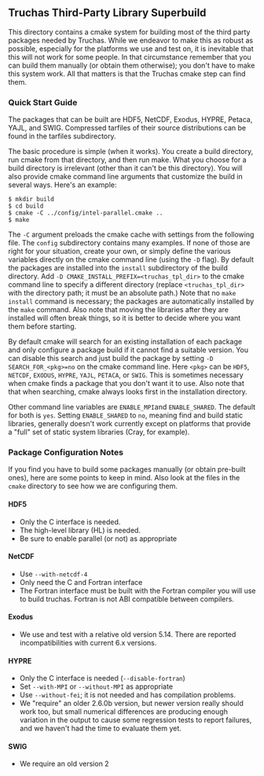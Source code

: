 Truchas Third-Party Library Superbuild
------------------------------------------------------------------------------
This directory contains a cmake system for building most of the third party
packages needed by Truchas.  While we endeavor to make this as robust as
possible, especially for the platforms we use and test on, it is inevitable
that this will not work for some people.  In that circumstance remember that
you can build them manually (or obtain them otherwise); you don't have to
make this system work.  All that matters is that the Truchas cmake step can
find them.

### Quick Start Guide
The packages that can be built are HDF5, NetCDF, Exodus, HYPRE, Petaca, YAJL,
and SWIG.  Compressed tarfiles of their source distributions can be found in
the tarfiles subdirectory.

The basic procedure is simple (when it works). You create a build directory,
run cmake from that directory, and then run make. What you choose for a build
directory is irrelevant (other than it can't be this directory).  You will
also provide cmake command line arguments that customize the build in several
ways.  Here's an example:

    $ mkdir build
    $ cd build
    $ cmake -C ../config/intel-parallel.cmake ..
    $ make

The `-C` argument preloads the cmake cache with settings from the following
file.  The `config` subdirectory contains many examples.  If none of those
are right for your situation, create your own, or simply define the various
variables directly on the cmake command line (using the `-D` flag).  By
default the packages are installed into the `install` subdirectory of the
build directory. Add `-D CMAKE_INSTALL_PREFIX=<truchas_tpl_dir>` to the cmake
command line to specify a different directory (replace `<truchas_tpl_dir>`
with the directory path; it must be an absolute path.)  Note that no `make
install` command is necessary; the packages are automatically installed by the
`make` command.  Also note that moving the libraries after they are installed
will often break things, so it is better to decide where you want them before
starting.

By default cmake will search for an existing installation of each package
and only configure a package build if it cannot find a suitable version.
You can disable this search and just build the package by setting
`-D SEARCH_FOR_<pkg>=no` on the cmake command line.  Here `<pkg>` can be
`HDF5`, `NETCDF`, `EXODUS`, `HYPRE`, `YAJL`, `PETACA`, or `SWIG`.  This is
sometimes necessary when cmake finds a package that you don't want it to use.
Also note that that when searching, cmake always looks first in the
installation directory.

Other command line variables are `ENABLE_MPI`and `ENABLE_SHARED`.  The default
for both is `yes`.  Setting `ENABLE_SHARED` to `no`, meaning find and build
static libraries, generally doesn't work currently except on platforms that
provide a "full" set of static system libraries (Cray, for example).

### Package Configuration Notes
If you find you have to build some packages manually (or obtain pre-built
ones), here are some points to keep in mind.  Also look at the files in the
`cmake` directory to see how we are configuring them.

#### HDF5
* Only the C interface is needed.
* The high-level library (HL) is needed.
* Be sure to enable parallel (or not) as appropriate

#### NetCDF
* Use `--with-netcdf-4`
* Only need the C and Fortran interface
* The Fortran interface must be built with the Fortran compiler you will use
  to build truchas.  Fortran is not ABI compatible between compilers.

#### Exodus
* We use and test with a relative old version 5.14.  There are reported
  incompatibilities with current 6.x versions.

#### HYPRE
* Only the C interface is needed (`--disable-fortran`)
* Set `--with-MPI` or `--without-MPI` as appropriate
* Use `--without-fei`; it is not needed and has compilation problems.
* We "require" an older 2.6.0b version, but newer version really should work
  too, but small numerical differences are producing enough variation in the
  output to cause some regression tests to report failures, and we haven't
  had the time to evaluate them yet.

#### SWIG
* We require an old version 2

